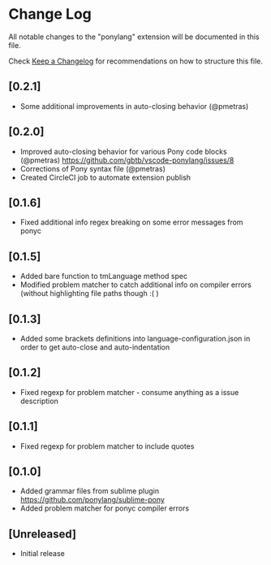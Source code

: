 # Change Log

All notable changes to the "ponylang" extension will be documented in this file.

Check [Keep a Changelog](http://keepachangelog.com/) for recommendations on how to structure this file.

## [0.2.1]
- Some additional improvements in auto-closing behavior (@pmetras)

## [0.2.0]
- Improved auto-closing behavior for various Pony code blocks (@pmetras) https://github.com/gbtb/vscode-ponylang/issues/8
- Corrections of Pony syntax file (@pmetras)
- Created CircleCI job to automate extension publish

## [0.1.6]
- Fixed additional info regex breaking on some error messages from ponyc

## [0.1.5]
- Added bare function to tmLanguage method spec
- Modified problem matcher to catch additional info on compiler errors (without highlighting file paths though :( )

## [0.1.3]
- Added some brackets definitions into language-configuration.json in order to get auto-close and auto-indentation

## [0.1.2]
- Fixed regexp for problem matcher - consume anything as a issue description

## [0.1.1]
- Fixed regexp for problem matcher to include quotes

## [0.1.0]

- Added grammar files from sublime plugin https://github.com/ponylang/sublime-pony
- Added problem matcher for ponyc compiler errors

## [Unreleased]

- Initial release











